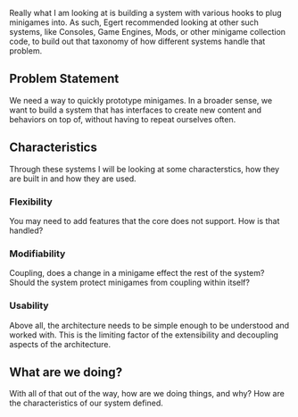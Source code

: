 Really what I am looking at is building a system with various hooks to plug minigames into. As such, Egert recommended looking at other such systems, like Consoles, Game Engines, Mods, or other minigame collection code, to build out that taxonomy of how different systems handle that problem.
## Problem Statement
We need a way to quickly prototype minigames. In a broader sense, we want to build a system that has interfaces to create new content and behaviors on top of, without having to repeat ourselves often. 
## Characteristics
Through these systems I will be looking at some characterstics, how they are built in and how they are used.
### Flexibility
You may need to add features that the core does not support. How is that handled?
### Modifiability
Coupling, does a change in a minigame effect the rest of the system? Should the system protect minigames from coupling within itself?
###  Usability
Above all, the architecture needs to be simple enough to be understood and worked with. This is the limiting factor of the extensibility and decoupling aspects of the architecture.

## What are we doing?
With all of that out of the way, how are we doing things, and why? How are the characteristics of our system defined. 

